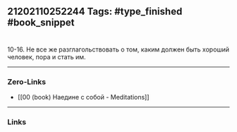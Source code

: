 21202110252244
Tags: #type_finished #book_snippet 
---
# 

 10-16. Не все же разглагольствовать о том, каким должен быть хороший человек, пора и стать им. 

---
### Zero-Links
 - [[00 (book) Наедине с собой - Meditations]]
---
### Links

